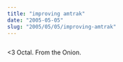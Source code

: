 ```yaml
--- 
title: "improving amtrak"
date: "2005-05-05"
slug: "2005/05/05/improving-amtrak"
---
```

<img src="http://michael.thegrebs.com/wp-content/amtrak.jpg" alt="" />

&lt;3 Octal.  From the Onion.
